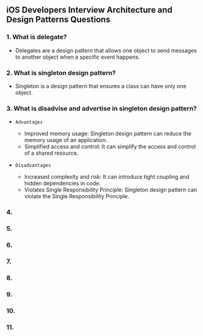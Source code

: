 ## iOS Developers Interview Architecture and Design Patterns Questions

### 1. What is delegate? 
  - Delegates are a design pattern that allows one object to send messages to another object when a specific event happens.
    
### 2. What is singleton design pattern?
  - Singleton is a design pattern that ensures a class can have only one object.
    
### 3. What is disadvise and advertise in singleton design pattern?
- `Advantages`
     - Improved memory usage: Singleton design pattern can reduce the memory usage of an application.
     - Simplified access and control: It can simplify the access and control of a shared resource.
     
- `Disadvantages`
     - Increased complexity and risk: It can introduce tight coupling and hidden dependencies in code.
     - Violates Single Responsibility Principle: Singleton design pattern can violate the Single Responsibility Principle.

### 4.

### 5.

### 6.

### 7.

### 8.

### 9.

### 10.

### 11.
